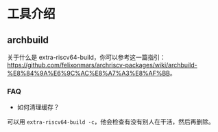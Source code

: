 # 工具介绍

## archbuild

关于什么是 extra-riscv64-build，你可以参考这一篇指引：
<https://github.com/felixonmars/archriscv-packages/wiki/archbuild-%E8%84%9A%E6%9C%AC%E8%A7%A3%E8%AF%BB>。

### FAQ

* 如何清理缓存？

可以用 `extra-riscv64-build -c`，他会检查有没有别人在干活，然后再删除。
